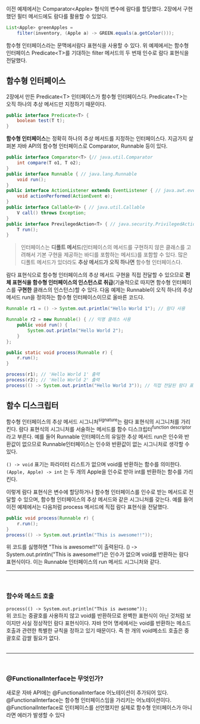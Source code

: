 이전 예제에서는 Comparator\<Apple> 형식의 변수에 람다를 할당했다. 2장에서 구현했던 필터 메서드에도 람다를 활용할 수 있었다.

```java
List<Apple> greenApples = 
    filter(inventory, (Apple a) -> GREEN.equals(a.getColor()));
```

함수형 인터페이스라는 문맥에서람다 표현식을 사용할 수 있다. 위 예제에서는 함수형 인터페이스 Predicate\<T>를 기대하는 filter 메서드의 두 번재 인수로 람다 표현식을 전달했다.

## 함수형 인터페이스
2장에서 만든 Predicate\<T> 인터페이스가 함수형 인터페이스다. Predicate\<T>는 오직 하나의 추상 메서드만 지정하기 때문이다.

```java
public interface Predicate<T> {
    boolean test(T t);
}
```
<b>함수형 인터페이스</b>는 정확히 하나의 추상 메서드를 지정하는 인터페이스다. 지금가지 살펴본 자바 API의 함수형 인터페이스로 Comparator, Runnable 등이 있다.

```java
public interface Comparator<T> {// java.util.Comparator
    int compare(T o1, T o2);
}
public interface Runnable { // java.lang.Runnable
    void run();
}
public interface ActionListener extends EventListener { // java.awt.event.ActionListener
    void actionPerformed(ActionEvent e);
}
public interface Callable<V> { // java.util.Callable
    V call() throws Exception;
}
public interface PrevilegedAction<T> { // java.security.PrivilegedAction
    T run();
}
```

> 인터페이스는 <b>디폴트 메서드</b>(인터페이스의 메서드를 구현하지 않은 클래스를 고려해서 기본 구현을 제공하는 바디를 포함하는 메서드)를 포함할 수 있다. 많은 디폴트 메서드가 있더라도 <b>추상 메서드가 오직 하나면</b> 함수형 인터페이스다.


람다 표현식으로 함수형 인터페이스의 추상 메서드 구현을 직접 전달할 수 있으므로 <b>전체 표현식을 함수형 인터페이스의 인스턴스로 취급</b>(기술적으로 따지면 함수형 인터페이스를 __구현한__ 클래스의 인스턴스)할 수 있다. 다음 예제는 Runnable이 오직 하나의 추상 메서드 run을 정의하는 함수형 인터페이스이므로 올바른 코드다.

```java
Runnable r1 = () -> System.out.println("Hello World 1"); // 람다 사용

Runnable r2 = new Runnable() { // 익명 클래스 사용
    public void run() {
        System.out.println("Hello World 2");
    }
};

public static void process(Runnable r) {
    r.run();
}

process(r1); // 'Hello World 1' 출력
process(r2); // 'Hello World 2' 출력
process(() -> System.out.println("Hello World 3")); // 직접 전달된 람다 표현식으로 'Hello World 3' 출력
```

## 함수 디스크립터
함수형 인터페이스의 추상 메서드 시그니처<sup>signature</sup>는 람다 표현식의 시그니처를 가리킨다. 람다 표현식의 시그니처를 서술하는 메서드를 함수 디스크립터<sup>function descriptor</sup>라고 부른다. 예를 들어 Runnable 인터페이스의 유일한 추상 메서드 run은 인수와 반환값이 없으므로 Runnable인터페이스는 인수와 반환값이 없는 시그니처로 생각할 수 있다.

`() -> void` 표기는 파라미터 리스트가 없으며 void를 반환하는 함수를 의미한다. <br>`(Apple, Apple) -> int` 는 두 개의 Apple을 인수로 받아 int를 반환하는 함수를 가리킨다.

이렇게 람다 표현식은 변수에 할당하거나 함수형 인터페이스를 인수로 받는 메서드로 전달할 수 있으며, 함수형 인터페이스의 추상 메서드와 같은 시그니처를 갖는다. 예를 들어 이전 예제에서는 다음처럼 process 메서드에 직접 람다 표현식을 전달했다.

```java
public void process(Runnable r) {
    r.run();
}
process(() -> System.out.println("This is awesome!!"));
```

위 코드를 싫행하면 "This is awesome!!"이 출력된다. () -> System.out.println("This is awesome!!")은 인수가 없으며 void를 반환하는 람다 표현식이다. 이는 Runnable 인터페이스의 run 메서드 시그니처와 같다.
<hr><br>

### 함수와 메소드 호출
`process(() -> System.out.println("This is awesome"));`<br>
위 코드는 중괄호를 사용하지 않고 void를 반환하므로 완벽한 표현식이 아닌 것처럼 보이지만 사실 정상적인 람다 표현식이다. 자바 언어 명세에서는 void를 반환하는 메소드 호출과 관련한 특별한 규칙을 정하고 있기 때문이다. 즉 한 개의 void메소드 호출은 중괄호로 감쌀 필요가 없다.<br><br>
<hr><br>

### @FunctionalInterface는 무엇인가?
새로운 자바 API에는 @FunctionalInterface 어노테이션이 추가되어 있다. @FunctionalInterface는 함수형 인터페이스임을 가리키는 어노테이션이다. @FunctionalInterface로 인터페이스를 선언했지만 실제로 함수형 인터페이스가 아니라면 에러가 발생할 수 있다